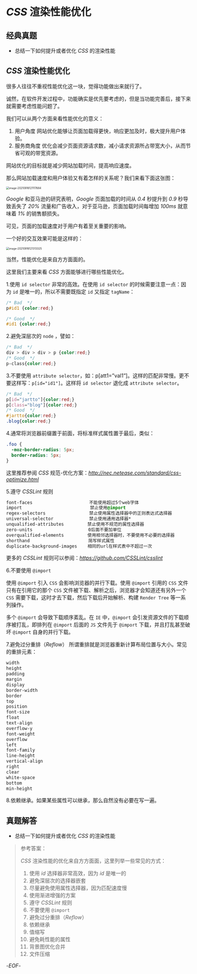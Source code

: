 # *CSS* 渲染性能优化



## 经典真题



- 总结一下如何提升或者优化 *CSS* 的渲染性能



## *CSS* 渲染性能优化



很多人往往不重视性能优化这一块，觉得功能做出来就行了。

诚然，在软件开发过程中，功能确实是优先要考虑的，但是当功能完善后，接下来就需要考虑性能问题了。

我们可以从两个方面来看性能优化的意义：

1. 用户角度
   网站优化能够让页面加载得更快，响应更加及时，极大提升用户体验。
2. 服务商角度
   优化会减少页面资源请求数，减小请求资源所占带宽大小，从而节省可观的带宽资源。



网站优化的目标就是减少网站加载时间，提高响应速度。

那么网站加载速度和用户体验又有着怎样的关系呢？我们来看下面这张图：



<img src="https://xiejie-typora.oss-cn-chengdu.aliyuncs.com/2021-09-16-041118.png" alt="image-20210916121117684" style="zoom:50%;" />



*Google* 和亚马逊的研究表明，*Google* 页面加载的时间从 *0.4* 秒提升到 *0.9* 秒导致丢失了 *20%* 流量和广告收入，对于亚马逊，页面加载时间每增加 *100ms* 就意味着 *1%* 的销售额损失。



可见，页面的加载速度对于用户有着至关重要的影响。

一个好的交互效果可能是这样的：



<img src="https://xiejie-typora.oss-cn-chengdu.aliyuncs.com/2021-09-16-041314.png" alt="image-20210916121313325" style="zoom:50%;" />



当然，性能优化是来自方方面面的。

这里我们主要来看 *CSS* 方面能够进行哪些性能优化。



1.使用 `id selector` 非常的高效。在使用 `id selector` 的时候需要注意一点：因为 `id` 是唯一的，所以不需要既指定 `id` 又指定 `tagName`：

```css
/* Bad  */
p#id1 {color:red;}  

/* Good  */
#id1 {color:red;}
```



2.避免深层次的 `node` ，譬如：

```css
/* Bad  */
div > div > div > p {color:red;} 
/* Good  */
p-class{color:red;}
```



3.不要使用 `attribute selector`，如：p[att1=”val1”]。这样的匹配非常慢。更不要这样写：`p[id="id1"]`。这样将 `id selector` 退化成 `attribute selector`。

```css
/* Bad  */
p[id="jartto"]{color:red;}  
p[class="blog"]{color:red;}  
/* Good  */
#jartto{color:red;}  
.blog{color:red;}
```



4.通常将浏览器前缀置于前面，将标准样式属性置于最后，类似：

```css
.foo {
  -moz-border-radius: 5px;
  border-radius: 5px;
}
```



这里推荐参阅 *CSS* 规范-优化方案：*http://nec.netease.com/standard/css-optimize.html*



5.遵守 *CSSLint* 规则

```css
font-faces        　　　　  　　　不能使用超过5个web字体
import        　　　　　　　 　　  禁止使用@import
regex-selectors        　　　　  禁止使用属性选择器中的正则表达式选择器
universal-selector    　　 　　  禁止使用通用选择器*
unqualified-attributes    　　　禁止使用不规范的属性选择器
zero-units            　　 　　　0后面不要加单位
overqualified-elements    　　　使用相邻选择器时，不要使用不必要的选择器
shorthand        　　　　　　　　 简写样式属性
duplicate-background-images    相同的url在样式表中不超过一次
```



更多的 *CSSLint* 规则可以参阅：*https://github.com/CSSLint/csslint*



6.不要使用 `@import`

使用 `@import` 引入 `CSS` 会影响浏览器的并行下载。使用 `@import` 引用的 `CSS` 文件只有在引用它的那个 `CSS` 文件被下载、解析之后，浏览器才会知道还有另外一个 `CSS` 需要下载，这时才去下载，然后下载后开始解析、构建 `Render Tree` 等一系列操作。

多个 `@import` 会导致下载顺序紊乱。在 `IE` 中，`@import` 会引发资源文件的下载顺序被打乱，即排列在 `@import` 后面的 `JS` 文件先于 `@import` 下载，并且打乱甚至破坏 `@import` 自身的并行下载。



7.避免过分重排（*Reflow*）
所谓重排就是浏览器重新计算布局位置与大小。常见的重排元素：

```css
width 
height 
padding 
margin 
display 
border-width 
border 
top 
position 
font-size 
float 
text-align 
overflow-y 
font-weight 
overflow 
left 
font-family 
line-height 
vertical-align 
right 
clear 
white-space 
bottom 
min-height
```



8.依赖继承。如果某些属性可以继承，那么自然没有必要在写一遍。



## 真题解答



- 总结一下如何提升或者优化 *CSS* 的渲染性能

> 参考答案：
>
> *CSS* 渲染性能的优化来自方方面面，这里列举一些常见的方式：
>
> 1. 使用 *id* 选择器非常高效，因为 *id* 是唯一的
> 2. 避免深层次的选择器嵌套
> 3. 尽量避免使用属性选择器，因为匹配速度慢
> 4. 使用渐进增强的方案
> 5. 遵守 *CSSLint* 规则
> 6. 不要使用 `@import`
> 7. 避免过分重排（*Reflow*）
> 8. 依赖继承
> 9. 值缩写
> 10. 避免耗性能的属性
> 11. 背景图优化合并
> 12. 文件压缩



-*EOF*-


